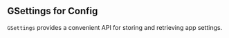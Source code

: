 ## GSettings for Config

`GSettings` provides a convenient API for storing and retrieving app settings.
